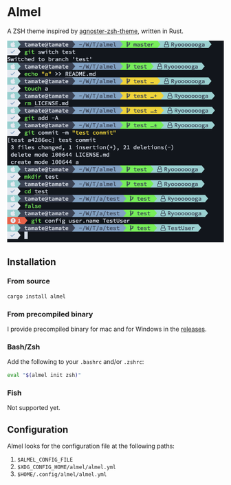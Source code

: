 # Almel

A ZSH theme inspired by [agnoster-zsh-theme](https://github.com/agnoster/agnoster-zsh-theme), written in Rust.

![](docs/almel.png)

## Installation

### From source

```sh
cargo install almel
```

### From precompiled binary

I provide precompiled binary for mac and for Windows in the [releases](releases).

### Bash/Zsh

Add the following to your `.bashrc` and/or `.zshrc`:

```bash
eval "$(almel init zsh)"
```

### Fish

Not supported yet.

## Configuration

Almel looks for the configuration file at the following paths:

1. `$ALMEL_CONFIG_FILE`
2. `$XDG_CONFIG_HOME/almel/almel.yml`
3. `$HOME/.config/almel/almel.yml`
